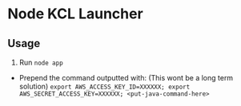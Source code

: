 Node KCL Launcher
==========================



Usage
---------------

1. Run `node app`

- Prepend the command outputted with: (This wont be a long term solution) `export AWS_ACCESS_KEY_ID=XXXXXX; export AWS_SECRET_ACCESS_KEY=XXXXXX; <put-java-command-here>`